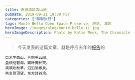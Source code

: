 ```yaml
---
title: 再游湾区西山岭
pubDate: 2019-09-21 19:38 PST
categories: ["聊聊旅行"]
tags: Monte Bello Open Space Preserve, 游记, 湾区
heroImage: /images/blog/monte-bello-ii.jpg
heroImageDescription: Photo by Katie Meek, The Chronicle
---
```


> 今天发表的这篇文章，就是呼应去年的[报告](https://old-panda.com/posts/monte-bello-open-space-preserve/)的

```
巨木生西山，合抱垂云间。
盘根结碧海，繁叶掩长天。
飒飒吹秋草，汩汩淌寒泉。
再复登顶望，东方硅谷湾。
```
